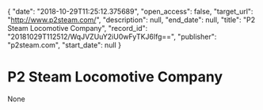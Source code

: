 {
  "date": "2018-10-29T11:25:12.375689", 
  "open_access": false, 
  "target_url": "http://www.p2steam.com/", 
  "description": null, 
  "end_date": null, 
  "title": "P2 Steam Locomotive Company", 
  "record_id": "20181029T112512/WqJVZUuY2iU0wFyTKJ6lfg==", 
  "publisher": "p2steam.com", 
  "start_date": null
}

# P2 Steam Locomotive Company

None